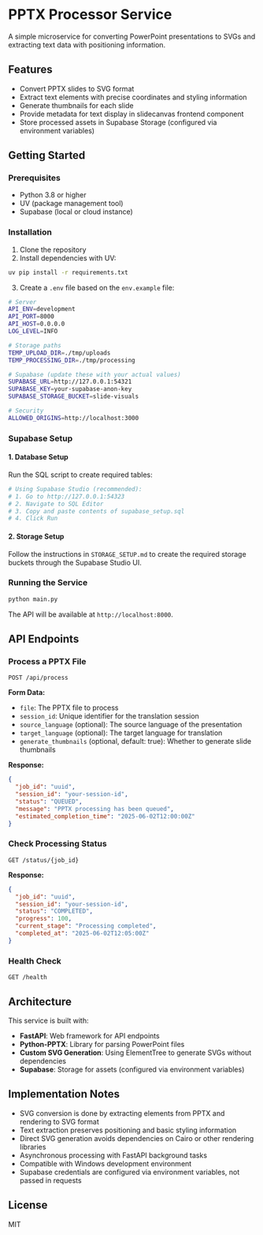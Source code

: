 # PPTX Processor Service

A simple microservice for converting PowerPoint presentations to SVGs and extracting text data with positioning information.

## Features

- Convert PPTX slides to SVG format
- Extract text elements with precise coordinates and styling information
- Generate thumbnails for each slide
- Provide metadata for text display in slidecanvas frontend component
- Store processed assets in Supabase Storage (configured via environment variables)

## Getting Started

### Prerequisites

- Python 3.8 or higher
- UV (package management tool)
- Supabase (local or cloud instance)

### Installation

1. Clone the repository
2. Install dependencies with UV:

```bash
uv pip install -r requirements.txt
```

3. Create a `.env` file based on the `env.example` file:

```bash
# Server
API_ENV=development
API_PORT=8000
API_HOST=0.0.0.0
LOG_LEVEL=INFO

# Storage paths
TEMP_UPLOAD_DIR=./tmp/uploads
TEMP_PROCESSING_DIR=./tmp/processing

# Supabase (update these with your actual values)
SUPABASE_URL=http://127.0.0.1:54321
SUPABASE_KEY=your-supabase-anon-key
SUPABASE_STORAGE_BUCKET=slide-visuals

# Security
ALLOWED_ORIGINS=http://localhost:3000
```

### Supabase Setup

#### 1. Database Setup

Run the SQL script to create required tables:

```bash
# Using Supabase Studio (recommended):
# 1. Go to http://127.0.0.1:54323
# 2. Navigate to SQL Editor
# 3. Copy and paste contents of supabase_setup.sql
# 4. Click Run
```

#### 2. Storage Setup

Follow the instructions in `STORAGE_SETUP.md` to create the required storage buckets through the Supabase Studio UI.

### Running the Service

```bash
python main.py
```

The API will be available at `http://localhost:8000`.

## API Endpoints

### Process a PPTX File

```
POST /api/process
```

**Form Data:**
- `file`: The PPTX file to process
- `session_id`: Unique identifier for the translation session
- `source_language` (optional): The source language of the presentation
- `target_language` (optional): The target language for translation
- `generate_thumbnails` (optional, default: true): Whether to generate slide thumbnails

**Response:**
```json
{
  "job_id": "uuid",
  "session_id": "your-session-id",
  "status": "QUEUED",
  "message": "PPTX processing has been queued",
  "estimated_completion_time": "2025-06-02T12:00:00Z"
}
```

### Check Processing Status

```
GET /status/{job_id}
```

**Response:**
```json
{
  "job_id": "uuid",
  "session_id": "your-session-id",
  "status": "COMPLETED",
  "progress": 100,
  "current_stage": "Processing completed",
  "completed_at": "2025-06-02T12:05:00Z"
}
```

### Health Check

```
GET /health
```

## Architecture

This service is built with:

- **FastAPI**: Web framework for API endpoints
- **Python-PPTX**: Library for parsing PowerPoint files
- **Custom SVG Generation**: Using ElementTree to generate SVGs without dependencies
- **Supabase**: Storage for assets (configured via environment variables)

## Implementation Notes

- SVG conversion is done by extracting elements from PPTX and rendering to SVG format
- Text extraction preserves positioning and basic styling information
- Direct SVG generation avoids dependencies on Cairo or other rendering libraries
- Asynchronous processing with FastAPI background tasks
- Compatible with Windows development environment
- Supabase credentials are configured via environment variables, not passed in requests

## License

MIT 